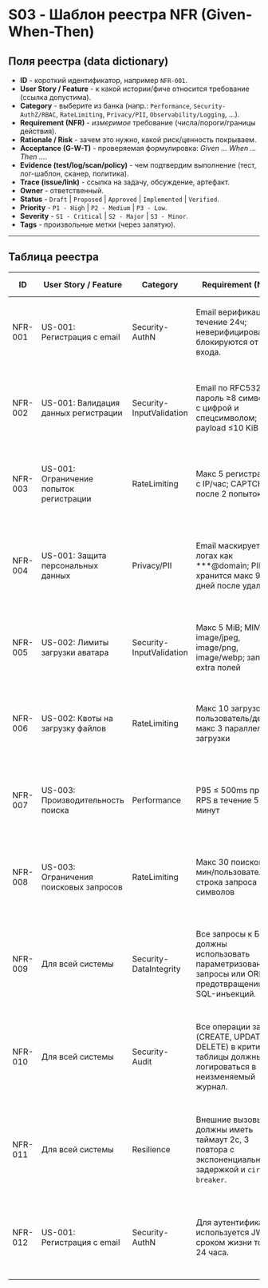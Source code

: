 # S03 - Шаблон реестра NFR (Given-When-Then)

## Поля реестра (data dictionary)

- **ID** - короткий идентификатор, например `NFR-001`.
- **User Story / Feature** - к какой истории/фиче относится требование (ссылка допустима).
- **Category** - выберите из банка (напр.: `Performance`, `Security-AuthZ/RBAC`, `RateLimiting`, `Privacy/PII`, `Observability/Logging`, …).
- **Requirement (NFR)** - _измеримое_ требование (числа/пороги/границы действия).
- **Rationale / Risk** - зачем это нужно, какой риск/ценность покрываем.
- **Acceptance (G-W-T)** - проверяемая формулировка: _Given … When … Then …_.
- **Evidence (test/log/scan/policy)** - чем подтвердим выполнение (тест, лог-шаблон, сканер, политика).
- **Trace (issue/link)** - ссылка на задачу, обсуждение, артефакт.
- **Owner** - ответственный.
- **Status** - `Draft` | `Proposed` | `Approved` | `Implemented` | `Verified`.
- **Priority** - `P1 - High` | `P2 - Medium` | `P3 - Low`.
- **Severity** - `S1 - Critical` | `S2 - Major` | `S3 - Minor`.
- **Tags** - произвольные метки (через запятую).

---

## Таблица реестра

| ID      | User Story / Feature                    | Category                 | Requirement (NFR)                                                                                                              | Rationale / Risk                                                               | Acceptance (G-W-T)                                                                                                                                                    | Evidence (test/log/scan/policy)                                 | Trace (issue/link) | Owner        | Status   | Priority    | Severity      | Tags                     |
| ------- | --------------------------------------- | ------------------------ | ------------------------------------------------------------------------------------------------------------------------------ | ------------------------------------------------------------------------------ | --------------------------------------------------------------------------------------------------------------------------------------------------------------------- | --------------------------------------------------------------- | ------------------ | ------------ | -------- | ----------- | ------------- | ------------------------ |
| NFR-001 | US-001: Регистрация с email             | Security-AuthN           | Email верификация в течение 24ч; неверифицированные блокируются от входа.                                                      | Защита от фейковых аккаунтов и спама                                           | **Given** неверифицированный аккаунт >24ч<br>**When** POST `/api/auth/login`<br>**Then** 401 с RFC7807 "email_not_verified"                                           | test:`e2e-email-verify`; policy: auth-flow                      | #125               | backend-dev  | Proposed | P1 - High   | S1 - Critical | auth,verification        |
| NFR-002 | US-001: Валидация данных регистрации    | Security-InputValidation | Email по RFC5322; пароль ≥8 символов с цифрой и спецсимволом; payload ≤10 KiB                                                  | Защита от слабых паролей и инъекций                                            | **Given** невалидный email или пароль <8 символов<br>**When** POST `/api/auth/register`<br>**Then** 400 с RFC7807 и деталями валидации                                | test:`e2e-register-validation`; schema: user.json               | #126               | backend-dev  | Proposed | P2 - Medium | S2 - Major    | validation,security      |
| NFR-003 | US-001: Ограничение попыток регистрации | RateLimiting             | Макс 5 регистраций с IP/час; CAPTCHA после 2 попыток                                                                           | Защита от ботов и автоматической регистрации                                   | **Given** 5 регистраций с одного IP за 60 мин<br>**When** 6-я попытка POST `/api/auth/register`<br>**Then** 429 с Retry-After в секундах                              | test:`e2e-register-ratelimit`; log: rate_limit                  | #127               | team-lead    | Proposed | P2 - Medium | S2 - Major    | ratelimit,antibot        |
| NFR-004 | US-001: Защита персональных данных      | Privacy/PII              | Email маскируется в логах как ***@domain; PII хранится макс 90 дней после удаления                                             | GDPR/приватность и минимизация данных                                          | **Given** регистрация с email и личными данными<br>**When** событие логируется<br>**Then** email показан как ***@domain.com; TTL 90 дней                              | test:`e2e-pii-masking`; policy: retention.yaml                  | #128               | team-lead    | Proposed | P1 - High   | S2 - Major    | privacy,gdpr,pii         |
| NFR-005 | US-002: Лимиты загрузки аватара         | Security-InputValidation | Макс 5 MiB; MIME: image/jpeg, image/png, image/webp; запрет extra полей                                                        | Защита от DoS и загрузки вредоносных файлов                                    | **Given** файл 6 MiB или MIME text/plain<br>**When** POST `/api/files/avatar`<br>**Then** 413 для размера или 415 для типа с RFC7807                                  | test:`e2e-avatar-limits`; policy: upload.yaml                   | #129               | backend-dev  | Proposed | P2 - Medium | S2 - Major    | upload,validation,limits |
| NFR-006 | US-002: Квоты на загрузку файлов        | RateLimiting             | Макс 10 загрузок/пользователь/день; макс 3 параллельных загрузки                                                               | Контроль использования ресурсов и защита от абьюза                             | **Given** пользователь с 10 загрузками за 24ч<br>**When** 11-я попытка POST `/api/files/avatar`<br>**Then** 429 с сообщением о дневном лимите                         | test:`e2e-upload-quota`; log: user_quota                        | #130               | team-lead    | Proposed | P3 - Low    | S3 - Minor    | quota,ratelimit          |
| NFR-007 | US-003: Производительность поиска       | Performance              | P95 ≤ 500ms при 100 RPS в течение 5 минут                                                                                      | UX и выполнение SLO для поисковых запросов                                     | **Given** сервис здоров и данные проиндексированы<br>**When** 100 RPS на `/api/search` 5 минут<br>**Then** P95 ≤ 500ms; error rate ≤ 1%                               | test:`load-search-100rps`; metric: search_latency               | #131               | frontend-dev | Proposed | P1 - High   | S2 - Major    | perf,search,slo          |
| NFR-008 | US-003: Ограничения поисковых запросов  | RateLimiting             | Макс 30 поисков/мин/пользователь; строка запроса ≤100 символов                                                                 | Защита от перегрузки и злоупотребления поиском                                 | **Given** 30 запросов за 60 сек от пользователя<br>**When** 31-й GET `/api/search`<br>**Then** 429 с Retry-After до сброса счетчика                                   | test:`e2e-search-ratelimit`; log: search_limit                  | #132               | frontend-dev | Proposed | P2 - Medium | S3 - Minor    | search,ratelimit         |
| NFR-009 | Для всей системы                        | Security-DataIntegrity   | Все запросы к БД должны использовать параметризованные запросы или ORM для предотвращения SQL-инъекций.                        | Предотвращение несанкционированного доступа и изменения данных через SQL-инъекции. | **Дано** исходный код прошел статическую проверку<br>**Когда** выполняется запрос к БД<br>**Тогда** запрос параметризован и не содержит конкатенации строк.           | SAST-правило, ревью кода                                        | #133               | backend-dev  | Proposed | P1 - High   | S1 - Critical | data-integrity,security  |
| NFR-010 | Для всей системы                        | Security-Audit           | Все операции записи (CREATE, UPDATE, DELETE) в критичные таблицы должны логироваться в неизменяемый журнал.                    | Обеспечение неотказуемости и возможности расследования инцидентов.             | **Дано** пользователь выполнил операцию записи<br>**Когда** операция завершена<br>**Тогда** в журнале аудита создана соответствующая запись.                          | test:`e2e-audit-log`; log: `audit_trail`                        | #134               | team-lead    | Proposed | P2 - Medium | S2 - Major    | audit,logging,security   |
| NFR-011 | Для всей системы                        | Resilience               | Внешние вызовы должны иметь таймаут 2с, 3 повтора с экспоненциальной задержкой и `circuit breaker`.                        | Предотвращение каскадных сбоев при недоступности внешних зависимостей.         | **Дано** внешний сервис не отвечает<br>**Когда** наш сервис его вызывает<br>**Тогда** вызов прерывается по таймауту, и `circuit breaker` размыкается после 5 неудач.  | test:`e2e-resilience-patterns`; metric: `circuit_breaker_state` | #135               | backend-dev  | Proposed | P2 - Medium | S2 - Major    | resilience,timeout,retry |
| NFR-012 | US-001: Регистрация с email             | Security-AuthN           | Для аутентификации используется JWT со сроком жизни токена 24 часа.                                                            | Ограничение времени сессии пользователя для снижения риска захвата сессии.     | **Дано** пользователь успешно аутентифицировался<br>**Когда** прошло 24 часа<br>**Тогда** JWT токен становится недействительным.                                       | test:`e2e-jwt-expiration`                                       | #136               | backend-dev  | Proposed | P1 - High   | S2 - Major    | auth,jwt,security        |
